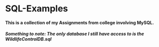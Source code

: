 # SQL-Examples
#### This is a collection of my Assignments from college involving MySQL.
##### Something to note: The only database I still have access to is the WildlifeControlDB.sql
